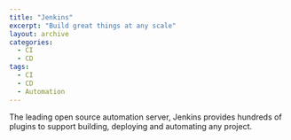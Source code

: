 ```yaml
---
title: "Jenkins"
excerpt: "Build great things at any scale"
layout: archive
categories:
  - CI
  - CD
tags:
  - CI
  - CD
  - Automation
---
```


 The leading open source automation server, Jenkins provides hundreds of plugins to support building, deploying and automating any project. 
